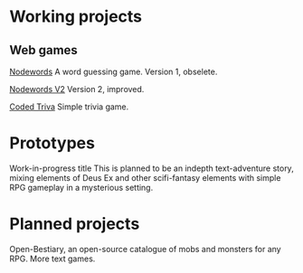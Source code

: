 ---
---

# Working projects

## Web games
[Nodewords](https://codedthoughts.github.io/nodewords/)
A word guessing game.
Version 1, obselete.

[Nodewords V2](https://codedthoughts.github.io/nodewords/)
Version 2, improved.

[Coded Triva](https://codedthoughts.github.io/trivia/)
Simple trivia game.

# Prototypes
Work-in-progress title
This is planned to be an indepth text-adventure story, mixing elements of Deus Ex and other scifi-fantasy elements with simple RPG gameplay in a mysterious setting.

# Planned projects
Open-Bestiary, an open-source catalogue of mobs and monsters for any RPG.
More text games.
